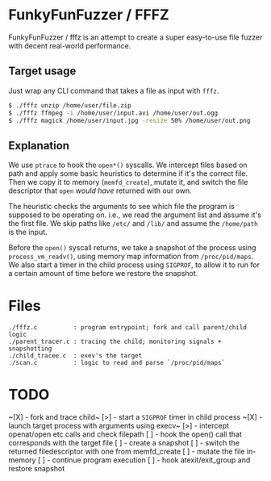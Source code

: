 # FunkyFunFuzzer / FFFZ

FunkyFunFuzzer / fffz is an attempt to create a super easy-to-use file fuzzer
with decent real-world performance.

## Target usage
Just wrap any CLI command that takes a file as input with `fffz`.
```sh
$ ./fffz unzip /home/user/file.zip
$ ./fffz ffmpeg -i /home/user/input.avi /home/user/out.ogg
$ ./fffz magick /home/user/input.jpg -resize 50% /home/user/out.png
```

## Explanation
We use `ptrace` to hook the `open*()` syscalls. We intercept files based on
path and apply some basic heuristics to determine if it's the correct file.
Then we copy it to memory (`memfd_create`), mutate it, and switch the file
descriptor that `open` _would have_ returned with our own.

The heuristic checks the arguments to see which file the program is supposed to
be operating on. i.e., we read the argument list and assume it's the first
file. We skip paths like `/etc/` and `/lib/` and assume the `/home/path` is the
input.

Before the `open()` syscall returns, we take a snapshot of the process using
`process_vm_readv()`, using memory map information from `/proc/pid/maps`.  We
also start a timer in the child process using `SIGPROF`, to allow it to run for
a certain amount of time before we restore the snapshot.

# Files
```text
./fffz.c          : program entrypoint; fork and call parent/child logic
./parent_tracer.c : tracing the child; monitoring signals + snapshotting
./child_tracee.c  : exev's the target
./scan.c          : logic to read and parse `/proc/pid/maps`
```

# TODO
~[X]	- fork and trace child~
 [>]	- start a `SIGPROF` timer in child process
~[X]	- launch target process with arguments using execv~
 [>]	- intercept openat/open etc calls and check filepath
 [ ]	- hook the open() call that corresponds with the target file
 [ ]	- create a snapshot
 [ ]	- switch the returned filedescriptor with one from memfd_create
 [ ]	- mutate the file in-memory
 [ ]	- continue program execution
 [ ]	- hook atexit/exit_group and restore snapshot
